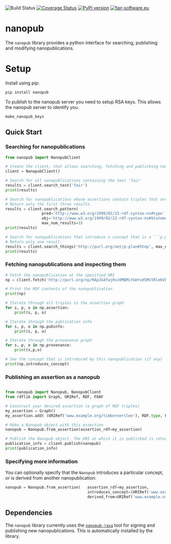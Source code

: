 ![Build Status](https://github.com/fair-workflows/nanopub/workflows/Python%20application/badge.svg)
[![Coverage Status](https://coveralls.io/repos/github/fair-workflows/nanopub/badge.svg?branch=main)](https://coveralls.io/github/fair-workflows/nanopub?branch=main)
[![PyPI version](https://badge.fury.io/py/nanopub.svg)](https://badge.fury.io/py/nanopub)
[![fair-software.eu](https://img.shields.io/badge/fair--software.eu-%E2%97%8F%20%20%E2%97%8F%20%20%E2%97%8F%20%20%E2%97%8F%20%20%E2%97%8B-yellow)](https://fair-software.eu)


# nanopub
The ```nanopub``` library provides a python interface for searching, publishing and modifying nanopublications.

# Setup
Install using pip:
```
pip install nanopub
```

To publish to the nanopub server you need to setup RSA keys. This allows the nanopub server to identify you.
```
make_nanopub_keys
```

## Quick Start

### Searching for nanopublications
```python
from nanopub import NanopubClient

# Create the client, that allows searching, fetching and publishing nanopubs
client = NanopubClient()

# Search for all nanopublications containing the text 'fair'
results = client.search_text('fair')
print(results)

# Search for nanopublications whose assertions contain triples that are ```rdf:Statement```s.
# Return only the first three results.
results = client.search_pattern(
                pred='http://www.w3.org/1999/02/22-rdf-syntax-ns#type',
                obj='http://www.w3.org/1999/02/22-rdf-syntax-ns#Statement',
                max_num_results=3)
print(results)

# Search for nanopublications that introduce a concept that is a ```p-plan:Step```.
# Return only one result.
results = client.search_things('http://purl.org/net/p-plan#Step', max_num_results=1)
print(results)
```

### Fetching nanopublications and inspecting them
```python
# Fetch the nanopublication at the specified URI
np = client.fetch('http://purl.org/np/RApJG4fwj0szOMBMiYGmYvd5MCtRle6VbwkMJUb1SxxDM')

# Print the RDF contents of the nanopublication
print(np)

# Iterate through all triples in the assertion graph
for s, p, o in np.assertion:
    print(s, p, o)

# Iterate through the publication info
for s, p, o in np.pubinfo:
    print(s, p, o)

# Iterate through the provenance graph
for s, p, o in np.provenance:
    print(s,p,o)

# See the concept that is introduced by this nanopublication (if any)
print(np.introduces_concept)
```

### Publishing an assertion as a nanopub
```python

from nanopub import Nanopub, NanopubClient
from rdflib import Graph, URIRef, RDF, FOAF

# Construct your desired assertion (a graph of RDF triples)
my_assertion = Graph()
my_assertion.add( (URIRef('www.example.org/timbernerslee'), RDF.type, FOAF.Person) )

# Make a Nanopub object with this assertion
nanopub = Nanopub.from_assertion(assertion_rdf=my_assertion)

# Publish the Nanopub object. The URI at which it is published is returned.
publication_info = client.publish(nanopub)
print(publication_info)
```

### Specifying more information
You can optionally specify that the ```Nanopub``` introduces a particular concept, or is derived from another nanopublication:
```python
nanopub = Nanopub.from_assertion(   assertion_rdf=my_assertion,
                                    introduces_concept=(URIRef('www.example.org/timbernerslee'),
                                    derived_from=URIRef('www.example.org/another-nanopublication') )
```

## Dependencies
The ```nanopub``` library currently uses the [```nanopub-java```](https://github.com/Nanopublication/nanopub-java) tool for signing and publishing new nanopublications. This is automatically installed by the library.
